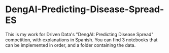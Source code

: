 # DengAI-Predicting-Disease-Spread-ES
This is my work for Driven Data's "DengAI: Predicting Disease Spread" competition, with explanations in Spanish.
You can find 3 notebooks that can be implemented in order, and a folder containing the data.
